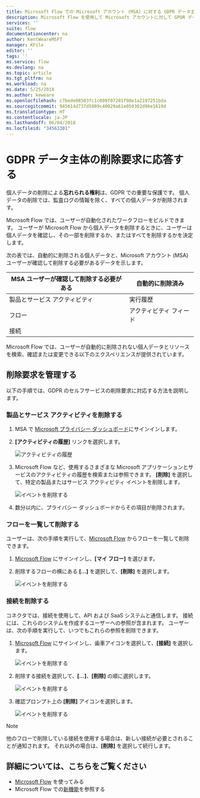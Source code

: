 ```yaml
---
title: Microsoft Flow での Microsoft アカウント (MSA) に対する GDPR データ主体の削除要求 | Microsoft Docs
description: Microsoft Flow を使用して Microsoft アカウントに対して GPDR データ主体の削除要求に応答する方法を説明します。
services: ''
suite: flow
documentationcenter: na
author: KentWeareMSFT
manager: KFile
editor: ''
tags: ''
ms.service: flow
ms.devlang: na
ms.topic: article
ms.tgt_pltfrm: na
ms.workload: na
ms.date: 5/25/2018
ms.author: keweare
ms.openlocfilehash: c7bede08503fc1c009f07201f98e1a2197251bda
ms.sourcegitcommit: 945614d737d5909c40029a61e050302d96e1619d
ms.translationtype: HT
ms.contentlocale: ja-JP
ms.lasthandoff: 06/04/2018
ms.locfileid: "34563301"
---
```

# <a name="respond-to-gdpr-data-subject-delete-requests"></a>GDPR データ主体の削除要求に応答する

個人データの削除による**忘れられる権利**は、GDPR での重要な保護です。 個人データの削除では、監査ログの情報を除く、すべての個人データが削除されます。

Microsoft Flow では、ユーザーが自動化されたワークフローをビルドできます。 ユーザーが Microsoft Flow から個人データを削除するときに、ユーザーは個人データを確認し、その一部を削除するか、またはすべてを削除するかを決定します。

次の表では、自動的に削除される個人データと、Microsoft アカウント (MSA) ユーザーが確認して削除する必要があるデータを示します。

|MSA ユーザーが確認して削除する必要がある|自動的に削除済み|
|------|------|
|製品とサービス アクティビティ|実行履歴|
|フロー|アクティビティ フィード|
|接続||

Microsoft Flow では、ユーザーが自動的に削除されない個人データとリソースを検索、確認または変更できる以下のエクスペリエンスが提供されています。

## <a name="manage-delete-requests"></a>削除要求を管理する

以下の手順では、GDPR のセルフサービスの削除要求に対応する方法を説明します。

### <a name="delete-product-and-service-activity"></a>製品とサービス アクティビティを削除する

1. MSA で [Microsoft プライバシー ダッシュボード](https://account.microsoft.com/privacy/)にサインインします。
1. **[アクティビティの履歴]** リンクを選択します。

    ![アクティビティの履歴](./media/gdpr-dsr-export-msa/activityhistory.png)

1. Microsoft Flow など、使用するさまざまな Microsoft アプリケーションとサービスのアクティビティの履歴を検索または参照できます。 **[削除]** を選択して、特定の製品またはサービス アクティビティ イベントを削除します。

    ![イベントを削除する](./media/gdpr-dsr-delete-msa/deleteevent.png)

1. 数分以内に、プライバシー ダッシュボードからその項目が削除されます。

### <a name="list-and-delete-flows"></a>フローを一覧して削除する

ユーザーは、次の手順を実行して、[Microsoft Flow](https://flow.microsoft.com) からフローを一覧して削除できます。

1. [Microsoft Flow](https://flow.microsoft.com) にサインインし、**[マイ フロー]** を選びます。

1. 削除するフローの横にある **[...]** を選択して、**[削除]** を選択します。

    ![イベントを削除する](./media/gdpr-dsr-delete-msa/deleteflow.png)

### <a name="delete-connections"></a>接続を削除する

コネクタでは、接続を使用して、API および SaaS システムと通信します。 接続には、これらのシステムを作成するユーザーへの参照が含まれます。 ユーザーは、次の手順を実行して、いつでもこれらの参照を削除できます。

1. [Microsoft Flow](https://flow.microsoft.com) にサインインし、歯車アイコンを選択して、**[接続]** を選択します。

    ![イベントを削除する](./media/gdpr-dsr-delete-msa/deleteconnections.png)

1. 削除する接続を選択して、**[...]**、**[削除]** の順に選択します。

    ![イベントを削除する](./media/gdpr-dsr-delete-msa/delete-connection.png)

1. 確認プロンプト上の **[削除]** アイコンを選択します。

    ![イベントを削除する](./media/gdpr-dsr-delete-msa/confirmdelete.png)

> [!NOTE]
> 他のフローで削除している接続を使用する場合は、新しい接続が必要とされることが通知されます。 それ以外の場合は、**[削除]** を選択して続行します。
>
>

## <a name="learn-more"></a>詳細については、こちらをご覧ください

* [Microsoft Flow](getting-started.md) を使ってみる
* Microsoft Flow での[新機能](release-notes.md)を参照する
